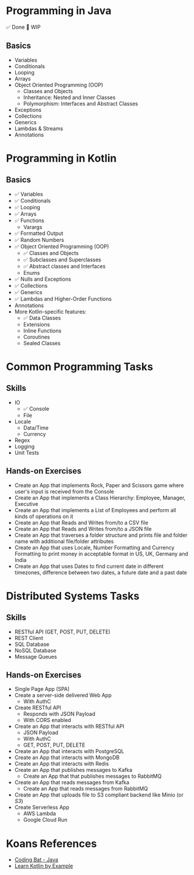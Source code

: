 # Programming in Java

✅ Done
🚧 WIP

## Basics
- Variables
- Conditionals
- Looping
- Arrays
- Object Oriented Programming (OOP)
  + Classes and Objects
  + Inheritance: Nested and Inner Classes
  + Polymorphism: Interfaces and Abstract Classes
- Exceptions
- Collections
- Generics
- Lambdas & Streams
- Annotations

# Programming in Kotlin

## Basics 
- ✅ Variables
- ✅ Conditionals
- ✅ Looping
- ✅ Arrays
- ✅ Functions
  + Varargs
- ✅ Formatted Output
- ✅ Random Numbers 
- ✅ Object Oriented Programming (OOP)
  + ✅ Classes and Objects
  + ✅ Subclasses and Superclasses
  + ✅ Abstract classes and Interfaces
  + Enums
- ✅ Nulls and Exceptions
- ✅ Collections
- ✅ Generics
- ✅ Lambdas and Higher-Order Functions
- Annotations
- More Kotlin-specific features:
  + ✅ Data Classes
  - Extensions
  - Inline Functions
  - Coroutines
  - Sealed Classes

# Common Programming Tasks
## Skills
- IO
  + ✅ Console
  + File
- Locale
  + Data/Time
  + Currency
- Regex
- Logging
- Unit Tests

## Hands-on Exercises
- Create an App that implements Rock, Paper and Scissors game where user's input is received from the Console
- Create an App that implements a Class Hierarchy: Employee, Manager, Executive
- Create an App that implements a List of Employees and perform all kinds of operations on it
- Create an App that Reads and Writes from/to a CSV file
- Create an App that Reads and Writes from/to a JSON file
- Create an App that traverses a folder structure and prints file and folder name with additional file/folder attributes
- Create an App that uses Locale, Number Formatting and Currency Formatting to print money in acceptable format in US, UK, Germany and India 
- Create an App that uses Dates to find current date in different timezones, difference between two dates, a future date and a past date

# Distributed Systems Tasks

## Skills
- RESTful API (GET, POST, PUT, DELETE)
- REST Client
- SQL Database
- NoSQL Database
- Message Queues

## Hands-on Exercises
- Single Page App (SPA)
- Create a server-side delivered Web App
  + With AuthC
- Create RESTful API
  + Responds with JSON Payload
  + With CORS enabled
- Create an App that interacts with RESTful API
  + JSON Payload
  + With AuthC
  + GET, POST, PUT, DELETE
- Create an App that interacts with PostgreSQL
- Create an App that interacts with MongoDB
- Create an App that interacts with Redis
- Create an App that publishes messages to Kafka
  + Create an App that that publishes messages to RabbitMQ
- Create an App that reads messages from Kafka
  + Create an App that reads messages from RabbitMQ
- Create an App that uploads file to S3 compliant backend like Minio (or *S3*)
- Create Serverless App
  + AWS Lambda 
  + Google Cloud Run

# Koans References
- [Coding Bat - Java](https://codingbat.com/java)
- [Learn Kotlin by Example](https://play.kotlinlang.org/byExample/overview)

